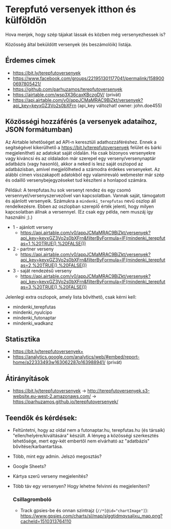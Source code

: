 # Terepfutó versenyek itthon és külföldön

Hova menjek, hogy szép tájakat lássak és közben még versenyezhessek is?

Közösség által beküldött versenyek (és beszámolóik) listája.

## Érdemes címek

* https://bit.ly/terepfutoversenyek
* https://www.facebook.com/groups/221951301177041/permalink/1589000697805421/
* https://github.com/parhuzamos/terepfutoversenyek
* https://airtable.com/wsp3X36caxKBczgDV/ (privát)
* https://api.airtable.com/v0/appJCMaMRAC9BiZkt/versenyek?api_key=keyxGZ3Vo2s0bXFrn (api_key változhat! owner: john.doe455)

## Közösségi hozzáférés (a versenyek adataihoz, JSON formátumban)

Az Airtable lehetőséget ad API-n keresztüli adathozzáféréshez. Ennek a segítségével kikerülhető 
    a https://bit.ly/terepfutoversenyek felület 
    és bárki megjelenítheti az adatokat saját oldalán. Ha csak bizonyos versenyekre vagy kiváncsi és az oldaladon már szerepel
    egy verseny/versenynaptár adatbázis (vagy hasonló), akkor a neked is lesz saját oszlopod az adatbázisban, 
    amivel megjelölheted a számodra érdekes versenyeket. Az alábbi címen visszakapott adatokból egy valamirevaló webmester
    már szép és odaillő versenybejegyzéseket tud készíteni a honlapod számára.

Például: A terepfutas.hu sok versenyt rendez és egy csomó versennyel/versenyszervezővel van kapcsolatban. Vannak saját, 
    támogatott és ajánlott versenyeik. Számukra a `mindenki_terepfutas` nevű oszlop áll rendelkezésre. Ebben az oszlopban
    szereplő érték jelenti, hogy milyen kapcsolatban állnak a versennyel. (Ez csak egy példa, nem muszáj így használni ;).)
    
* 1 - ajánlott verseny 
    * https://api.airtable.com/v0/appJCMaMRAC9BiZkt/versenyek?api_key=keyxGZ3Vo2s0bXFrn&filterByFormula=IF(mindenki_terepfutas=1,%20TRUE(),%20FALSE())
* 2 - partner verseny 
    * https://api.airtable.com/v0/appJCMaMRAC9BiZkt/versenyek?api_key=keyxGZ3Vo2s0bXFrn&filterByFormula=IF(mindenki_terepfutas=2,%20TRUE(),%20FALSE())
* 3 - saját rendezésű verseny 
    * https://api.airtable.com/v0/appJCMaMRAC9BiZkt/versenyek?api_key=keyxGZ3Vo2s0bXFrn&filterByFormula=IF(mindenki_terepfutas=3,%20TRUE(),%20FALSE())

Jelenlegi extra oszlopok, amely lista bővíthető, csak kérni kell:

* mindenki_terepfutas
* mindenki_nyulcipo
* mindenki_futonaptar
* mindenki_wadkanz

## Statisztika

* https://bit.ly/terepfutoversenyek+
* https://analytics.google.com/analytics/web/#embed/report-home/a22333493w163062287p163988941/ (privát)

## Átirányítások

* https://bit.ly/terepfutoversenyek -> http://terepfutoversenyek.s3-website.eu-west-2.amazonaws.com/ -> https://parhuzamos.github.io/terepfutoversenyek/


## Teendők és kérdések:
* Feltüntetni, hogy az oldal nem a futonaptar.hu, terepfutas.hu (és társaik) "ellen/helyére/kiváltására" készült. A lényeg a közösségi szerkesztés lehetősége, mert egy-két embertől nem elvárható az "adatbázis" bővítése/karbantartása.
* Több, mint egy admin. Jelszó megosztás?
* Google Sheets? 
* Kártya szerű verseny megjelenítés?
* Több táv egy versenyen? Hogy lehetne felvinni és megjeleníteni?

    ### Csillagromboló
    
    * Track gpsies-be és onnan szintrajz (```//*[@id="chartImage"]```): https://www.gpsies.com/charts/sl/map/slggtidmqysaljxu_map.png?cacheId=1510313764110
    